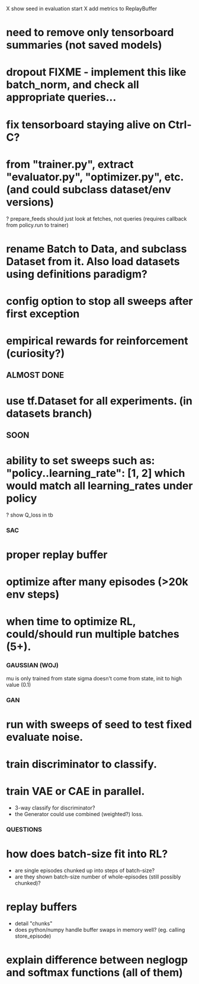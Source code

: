 X show seed in evaluation start
X add metrics to ReplayBuffer
# need to remove only tensorboard summaries (not saved models)

# dropout  FIXME - implement this like batch_norm, and check all appropriate queries...
# fix tensorboard staying alive on Ctrl-C?
# from "trainer.py", extract "evaluator.py", "optimizer.py", etc.  (and could subclass dataset/env versions)
? prepare_feeds should just look at fetches, not queries (requires callback from policy.run to trainer)
# rename Batch to Data, and subclass Dataset from it.  Also load datasets using definitions paradigm?
# config option to stop all sweeps after first exception
# empirical rewards for reinforcement (curiosity?)


## ALMOST DONE
# use tf.Dataset for all experiments. (in datasets branch)


## SOON

# ability to set sweeps such as: "policy..learning_rate": [1, 2]  which would match all learning_rates under policy
? show Q_loss in tb


### SAC

# proper replay buffer
# optimize after many episodes   (>20k env steps)
# when time to optimize RL, could/should run multiple batches (5+).


### GAUSSIAN (WOJ)

mu is only trained from state
sigma doesn't come from state, init to high value (0.1)


### GAN

# run with sweeps of seed to test fixed evaluate noise.
# train discriminator to classify.
# train VAE or CAE in parallel.
  * 3-way classify for discriminator?
  * the Generator could use combined (weighted?) loss.


### QUESTIONS

# how does batch-size fit into RL?
  * are single episodes chunked up into steps of batch-size?
  * are they shown batch-size number of whole-episodes (still possibly chunked)?
# replay buffers
  * detail "chunks"
  * does python/numpy handle buffer swaps in memory well?  (eg. calling store_episode)
# explain difference between neglogp and softmax functions (all of them)

